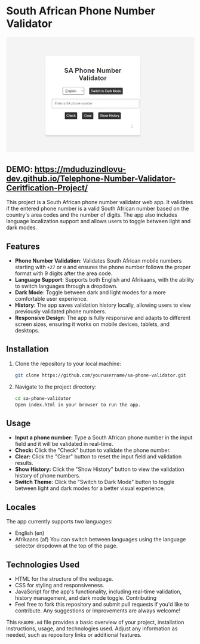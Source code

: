 # South African Phone Number Validator
![alt text](image.png)

## DEMO: https://mduduzindlovu-dev.github.io/Telephone-Number-Validator-Ceritfication-Project/

This project is a South African phone number validator web app. It validates if the entered phone number is a valid South African number based on the country's area codes and the number of digits. The app also includes language localization support and allows users to toggle between light and dark modes.

## Features

- **Phone Number Validation**: Validates South African mobile numbers starting with `+27` or `0` and ensures the phone number follows the proper format with 9 digits after the area code.
- **Language Support**: Supports both English and Afrikaans, with the ability to switch languages through a dropdown.
- **Dark Mode**: Toggle between dark and light modes for a more comfortable user experience.
- **History**: The app saves validation history locally, allowing users to view previously validated phone numbers.
- **Responsive Design**: The app is fully responsive and adapts to different screen sizes, ensuring it works on mobile devices, tablets, and desktops.

## Installation

1. Clone the repository to your local machine:

   ```bash
   git clone https://github.com/yourusername/sa-phone-validator.git

2. Navigate to the project directory:

    ```bash
    cd sa-phone-validator
    Open index.html in your browser to run the app.


## Usage

- **Input a phone number:** Type a South African phone number in the input field and it will be validated in real-time.
- **Check:** Click the "Check" button to validate the phone number.
- **Clear:** Click the "Clear" button to reset the input field and validation results.
- **Show History:** Click the "Show History" button to view the validation history of phone numbers.
- **Switch Theme**: Click the "Switch to Dark Mode" button to toggle between light and dark modes for a better visual experience.

## Locales
The app currently supports two languages:

- English (en)
- Afrikaans (af)
You can switch between languages using the language selector dropdown at the top of the page.

## Technologies Used

- HTML for the structure of the webpage.
- CSS for styling and responsiveness.
- JavaScript for the app's functionality, including real-time validation, history management, and dark mode toggle.
Contributing
- Feel free to fork this repository and submit pull requests if you'd like to contribute. Any suggestions or improvements are always welcome!

This `README.md` file provides a basic overview of your project, installation instructions, usage, and technologies used. Adjust any information as needed, such as repository links or additional features.








